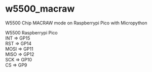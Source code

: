 # w5500_macraw
W5500 Chip MACRAW mode on Raspberrypi Pico with Micropython

W5500    Raspberrypi Pico  
INT  => GP15  
RST  => GP14  
MOSI => GP11  
MISO => GP12  
SCK  => GP10  
CS   => GP9  
